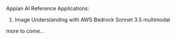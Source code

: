 Appian AI Reference Applications:

1.  Image Understanding with AWS Bedrock Sonnet 3.5 multimodal

more to come...
